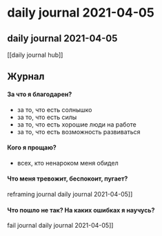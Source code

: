 # daily journal 2021-04-05

## daily journal 2021-04-05
[[daily journal hub]]


## Журнал
#### За что я благодарен?
- за то, что есть солнышко
- за то, что есть силы
- за то, что есть хорошие люди на работе
- за то, что есть возможность развиваться

#### Кого я прощаю?
- всех, кто ненароком меня обидел

#### Что меня тревожит, беспокоит, пугает?
reframing journal daily journal 2021-04-05]]


#### Что пошло не так? На каких ошибках я научусь?
fail journal daily journal 2021-04-05]]

